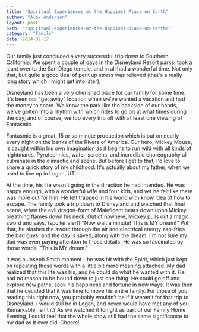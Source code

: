 ```yaml
---
title: "Spiritual Experiences at the Happiest Place on Earth"
author: "Alex Anderson"
layout: post
path: "/spiritual-experiences-at-the-happiest-place-on-earth/"
category: "Family"
date: 2014-02-17
---
```


Our family just concluded a very successful trip down to Southern California. We spent a couple of days in the Disneyland Resort parks, took a jaunt over to the San Diego temple, and in all had a wonderful time. Not only that, but quite a good deal of pent up stress was relieved (that's a really long story which I might get into later).

Disneyland has been a very cherished place for our family for some time. It's been our "get away" location when we've wanted a vacation and had the money to spare. We know the park like the backside of our hands, we've gotten into a rhythm with which rides to go on at what times during the day, and of course, we top every trip off with at least one viewing of Fantasmic.

Fantasmic is a great, 15 or so minute production which is put on nearly every night on the banks of the Rivers of America. Our hero, Mickey Mouse, is caught within his own imagination as it begins to run wild with all kinds of nightmares. Pyrotechnics, water-screens, and incredible choreography all culminate in the climactic end scene. But before I get to that, I'd love to share a quick story of my childhood. It's actually about my father, when we used to live up in Logan, UT.

At the time, his life wasn't going in the direction he had intended. He was happy enough, with a wonderful wife and four kids, and yet he felt like there was more out for him. He felt trapped in his world with know idea of how to escape. The family took a trip down to Disneyland and watched that final scene, when the evil dragon-form of Maleficent bears down upon Mickey, breathing flames down his neck. Out of nowhere, Mickey pulls out a magic sword and says, (spoiler alert) "Now wait a minute! This is MY dream!" With that, he slashes the sword through the air and electrical energy zap-fries the bad guys, and the day is saved, along with the dream. I'm not sure my dad was even paying attention to those details. He was so fascinated by those words, "This is MY dream."

It was a Joseph Smith moment - he was hit with the Spirit, which just kept on repeating those words with a little bit more meaning attached. My dad realized that this life was his, and he could do what he wanted with it. He had no reason to be bound down to just one thing. He could go off and explore new paths, seek his happiness and fortune in new ways. It was then that he decided that it was time to move his entire family. For those of you reading this right now, you probably wouldn't be if it weren't for that trip to Disneyland. I would still be in Logan, and never would have met any of you. Remarkable, isn't it? As we watched it tonight as part of our Family Home Evening, I could feel that the whole show still had the same significance to my dad as it ever did. Cheers!
